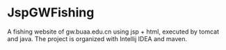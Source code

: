 # JspGWFishing
A fishing website of gw.buaa.edu.cn using jsp + html, executed by tomcat and java. The project is organized with Intellij IDEA and maven.
